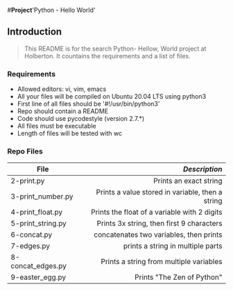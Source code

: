 #**Project**'Python - Hello World'

## Introduction
> This README is for the search Python- Hellow, World project at Holberton. It countains the requirements and a list of files.

### Requirements
- Allowed editors: vi, vim, emacs
- All your files will be compiled on Ubuntu 20.04 LTS using python3
- First line of all files should be '#!/usr/bin/python3'
- Repo should contain a README
- Code should use pycodestyle (version 2.7.*)
- All files must be executable
- Length of files will be tested with wc

### Repo Files
| **File** | *__Description__* |
|----------|----------------:|
|2-print.py| Prints an exact string|
|3-print_number.py|Prints a value stored in variable, then a string|
|4-print_float.py|Prints the float of a variable with 2 digits|
|5-print_string.py| Prints 3x string, then first 9 characters|
|6-concat.py| concatenates two variables, then prints|
|7-edges.py| prints a string in multiple parts|
|8-concat_edges.py|Prints a string from multiple variables|
|9-easter_egg.py| Prints "The Zen of Python"|
